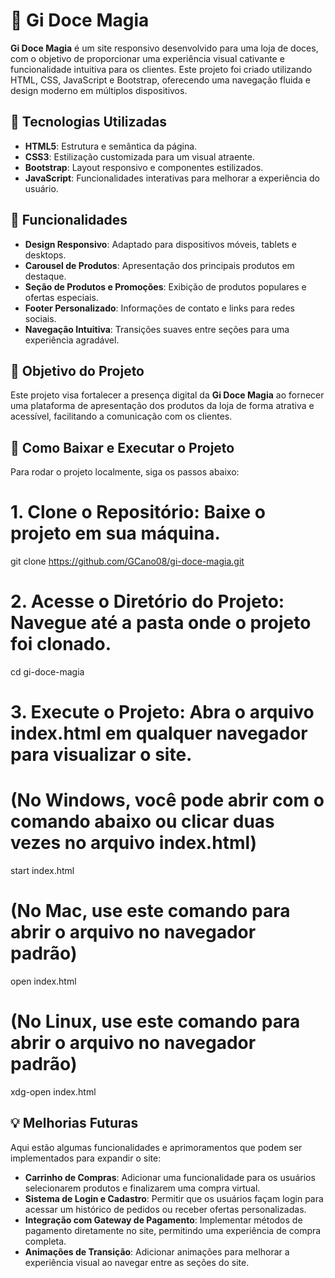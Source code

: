 # 🍭 Gi Doce Magia

**Gi Doce Magia** é um site responsivo desenvolvido para uma loja de doces, com o objetivo de proporcionar uma experiência visual cativante e funcionalidade intuitiva para os clientes. Este projeto foi criado utilizando HTML, CSS, JavaScript e Bootstrap, oferecendo uma navegação fluida e design moderno em múltiplos dispositivos.

## 🎨 Tecnologias Utilizadas

- **HTML5**: Estrutura e semântica da página.
- **CSS3**: Estilização customizada para um visual atraente.
- **Bootstrap**: Layout responsivo e componentes estilizados.
- **JavaScript**: Funcionalidades interativas para melhorar a experiência do usuário.

## 📌 Funcionalidades

- **Design Responsivo**: Adaptado para dispositivos móveis, tablets e desktops.
- **Carousel de Produtos**: Apresentação dos principais produtos em destaque.
- **Seção de Produtos e Promoções**: Exibição de produtos populares e ofertas especiais.
- **Footer Personalizado**: Informações de contato e links para redes sociais.
- **Navegação Intuitiva**: Transições suaves entre seções para uma experiência agradável.

## 🎯 Objetivo do Projeto

Este projeto visa fortalecer a presença digital da **Gi Doce Magia** ao fornecer uma plataforma de apresentação dos produtos da loja de forma atrativa e acessível, facilitando a comunicação com os clientes.

## 🚀 Como Baixar e Executar o Projeto

Para rodar o projeto localmente, siga os passos abaixo:

# 1. Clone o Repositório: Baixe o projeto em sua máquina.
git clone https://github.com/GCano08/gi-doce-magia.git

# 2. Acesse o Diretório do Projeto: Navegue até a pasta onde o projeto foi clonado.
cd gi-doce-magia

# 3. Execute o Projeto: Abra o arquivo index.html em qualquer navegador para visualizar o site.
# (No Windows, você pode abrir com o comando abaixo ou clicar duas vezes no arquivo index.html)
start index.html

# (No Mac, use este comando para abrir o arquivo no navegador padrão)
open index.html

# (No Linux, use este comando para abrir o arquivo no navegador padrão)
xdg-open index.html

## 💡 Melhorias Futuras

Aqui estão algumas funcionalidades e aprimoramentos que podem ser implementados para expandir o site:

- **Carrinho de Compras**: Adicionar uma funcionalidade para os usuários selecionarem produtos e finalizarem uma compra virtual.
- **Sistema de Login e Cadastro**: Permitir que os usuários façam login para acessar um histórico de pedidos ou receber ofertas personalizadas.
- **Integração com Gateway de Pagamento**: Implementar métodos de pagamento diretamente no site, permitindo uma experiência de compra completa.
- **Animações de Transição**: Adicionar animações para melhorar a experiência visual ao navegar entre as seções do site.
